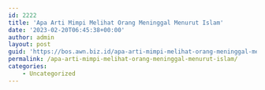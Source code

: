```yaml
---
id: 2222
title: 'Apa Arti Mimpi Melihat Orang Meninggal Menurut Islam'
date: '2023-02-20T06:45:38+00:00'
author: admin
layout: post
guid: 'https://bos.awn.biz.id/apa-arti-mimpi-melihat-orang-meninggal-menurut-islam/'
permalink: /apa-arti-mimpi-melihat-orang-meninggal-menurut-islam/
categories:
    - Uncategorized
---
```


